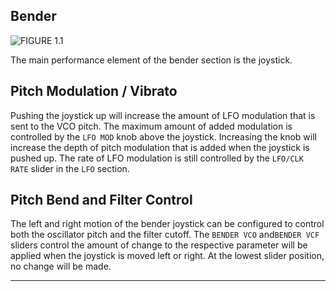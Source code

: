 ## Bender

![FIGURE 1.1](assets/figure_bender_1.1.png)

The main performance element of the bender section is the joystick.

## Pitch Modulation / Vibrato

Pushing the joystick up will increase the amount of LFO modulation that is sent to the VCO pitch. The maximum amount of added modulation is controlled by the `LFO MOD` knob above the joystick. Increasing the knob will increase the depth of pitch modulation that is added when the joystick is pushed up. The rate of LFO modulation is still controlled by the `LFO/CLK RATE` slider in the `LFO` section.

## Pitch Bend and Filter Control

The left and right motion of the bender joystick can be configured to control both the oscillator pitch and the filter cutoff. The `BENDER VCO` and`BENDER VCF` sliders control the amount of change to the respective parameter will be applied when the joystick is moved left or right. At the lowest slider position, no change will be made.

---
